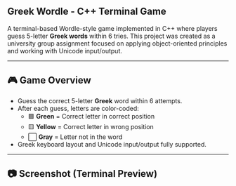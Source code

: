 ## Greek Wordle - C++ Terminal Game

A terminal-based Wordle-style game implemented in C++ where players guess 5-letter **Greek words** within 6 tries. This project was created as a university group assignment focused on applying object-oriented principles and working with Unicode input/output.

---

## 🎮 Game Overview

- Guess the correct 5-letter **Greek** word within 6 attempts.
- After each guess, letters are color-coded:
  - 🟩 **Green** = Correct letter in correct position
  - 🟨 **Yellow** = Correct letter in wrong position
  - ⬜ **Gray** = Letter not in the word
- Greek keyboard layout and Unicode input/output fully supported.

---

## 📷 Screenshot (Terminal Preview)


